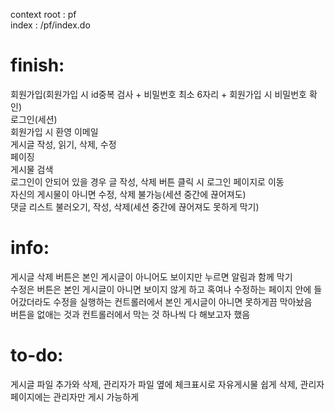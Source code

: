 context root : pf<br/>
index : /pf/index.do<br/>

# finish:<br/>
회원가입(회원가입 시 id중복 검사 + 비밀번호 최소 6자리 + 회원가입 시 비밀번호 확인)<br/>
로그인(세션)<br/>
회원가입 시 환영 이메일<br/>
게시글 작성, 읽기, 삭제, 수정<br/>
페이징<br/>
게시물 검색<br/>
로그인이 안되어 있을 경우 글 작성, 삭제 버튼 클릭 시 로그인 페이지로 이동<br/>
자신의 게시물이 아니면 수정, 삭제 불가능(세션 중간에 끊어져도)<br/>
댓글 리스트 불러오기, 작성, 삭제(세션 중간에 끊어져도 못하게 막기)<br/>

# info:<br/>
게시글 삭제 버튼은 본인 게시글이 아니어도 보이지만 누르면 알림과 함께 막기<br/>
수정은 버튼은 본인 게시글이 아니면 보이지 않게 하고 혹여나 수정하는 페이지 안에 들어갔더라도 수정을 실행하는 컨트롤러에서 본인 게시글이 아니면 못하게끔 막아놨음<br/>
버튼을 없애는 것과 컨트롤러에서 막는 것 하나씩 다 해보고자 했음<br/>

# to-do:<br/>
게시글 파일 추가와 삭제, 관리자가 파일 옆에 체크표시로 자유게시물 쉽게 삭제, 관리자 페이지에는 관리자만 게시 가능하게